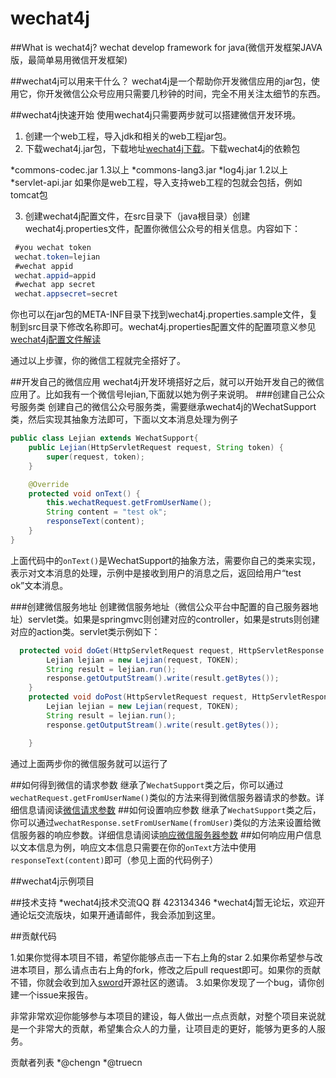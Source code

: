 wechat4j
========

##What is wechat4j?
wechat develop framework for java(微信开发框架JAVA版，最简单易用微信开发框架)

##wechat4j可以用来干什么？
  wechat4j是一个帮助你开发微信应用的jar包，使用它，你开发微信公众号应用只需要几秒钟的时间，完全不用关注太细节的东西。

##wechat4j快速开始
    使用wechat4j只需要两步就可以搭建微信开发环境。
1. 创建一个web工程，导入jdk和相关的web工程jar包。
2. 下载wechat4j.jar包，下载地址[wechat4j下载](https://github.com/sword-org/wechat4j/releases)。下载wechat4j的依赖包

*commons-codec.jar  1.3以上
*commons-lang3.jar
*log4j.jar 1.2以上
*servlet-api.jar  如果你是web工程，导入支持web工程的包就会包括，例如tomcat包

3. 创建wechat4j配置文件，在src目录下（java根目录）创建wechat4j.properties文件，配置你微信公众号的相关信息。内容如下：
```java
 #you wechat token 
 wechat.token=lejian 
 #wechat appid
 wechat.appid=appid
 #wechat app secret
 wechat.appsecret=secret
```
你也可以在jar包的META-INF目录下找到wechat4j.properties.sample文件，复制到src目录下修改名称即可。wechat4j.properties配置文件的配置项意义参见[wechat4j配置文件解读](https://github.com/sword-org/wechat4j/wiki/wechat4j%E9%85%8D%E7%BD%AE%E6%96%87%E4%BB%B6%E8%A7%A3%E8%AF%BB)

通过以上步骤，你的微信工程就完全搭好了。

##开发自己的微信应用
 wechat4j开发环境搭好之后，就可以开始开发自己的微信应用了。比如我有一个微信号lejian,下面就以她为例子来说明。
###创建自己公众号服务类
创建自己的微信公众号服务类，需要继承wechat4j的WechatSupport类，然后实现其抽象方法即可，下面以文本消息处理为例子
```java
public class Lejian extends WechatSupport{
	public Lejian(HttpServletRequest request, String token) {
		super(request, token);
	}

	@Override
	protected void onText() {
		this.wechatRequest.getFromUserName();
		String content = "test ok";
		responseText(content);
	}
}
```
上面代码中的``onText()``是WechatSupport的抽象方法，需要你自己的类来实现，表示对文本消息的处理，示例中是接收到用户的消息之后，返回给用户“test ok”文本消息。
   
###创建微信服务地址
创建微信服务地址（微信公众平台中配置的自己服务器地址）servlet类。如果是springmvc则创建对应的controller，如果是struts则创建对应的action类。servlet类示例如下：
```java
  protected void doGet(HttpServletRequest request, HttpServletResponse response) throws ServletException, IOException {
		Lejian lejian = new Lejian(request, TOKEN);
		String result = lejian.run();
		response.getOutputStream().write(result.getBytes());
	}
	protected void doPost(HttpServletRequest request, HttpServletResponse response) throws ServletException, IOException {
		Lejian lejian = new Lejian(request, TOKEN);
		String result = lejian.run();
		response.getOutputStream().write(result.getBytes());

	}
```
通过上面两步你的微信服务就可以运行了

##如何得到微信的请求参数
继承了``WechatSupport``类之后，你可以通过``wechatRequest.getFromUserName()``类似的方法来得到微信服务器请求的参数。详细信息请阅读[微信请求参数](https://github.com/sword-org/wechat4j/wiki/%E5%BE%97%E5%88%B0%E5%BE%AE%E4%BF%A1%E8%AF%B7%E6%B1%82%E5%8F%82%E6%95%B0)
##如何设置响应参数
继承了``WechatSupport``类之后，你可以通过``wechatResponse.setFromUserName(fromUser)``类似的方法来设置给微信服务器的响应参数。详细信息请阅读[响应微信服务器参数](https://github.com/sword-org/wechat4j/wiki/%E8%AE%BE%E7%BD%AE%E5%93%8D%E5%BA%94%E5%BE%AE%E4%BF%A1%E5%8F%82%E6%95%B0)
##如何响应用户信息
以文本信息为例，响应文本信息只需要在你的``onText``方法中使用``responseText(content)``即可（参见上面的代码例子）

##wechat4j示例项目


##技术支持
*wechat4j技术交流QQ	群 423134346
*wechat4j暂无论坛，欢迎开通论坛交流版块，如果开通请邮件，我会添加到这里。


##贡献代码

1.如果你觉得本项目不错，希望你能够点击一下右上角的star
2.如果你希望参与改进本项目，那么请点击右上角的fork，修改之后pull request即可。如果你的贡献不错，你就会收到加入[sword](https://github.com/sword-org)开源社区的邀请。
3.如果你发现了一个bug，请你创建一个issue来报告。

非常非常欢迎你能够参与本项目的建设，每人做出一点点贡献，对整个项目来说就是一个非常大的贡献，希望集合众人的力量，让项目走的更好，能够为更多的人服务。


贡献者列表
*@chengn
*@truecn














